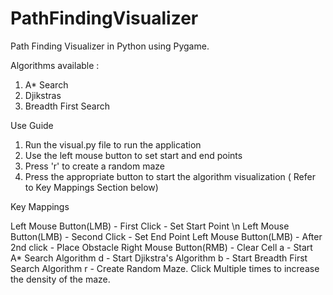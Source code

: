 # PathFindingVisualizer
Path Finding Visualizer in Python using Pygame.

Algorithms available : 
1. A* Search
2. Djikstras
3. Breadth First Search


Use Guide
1. Run the visual.py file to run the application
2. Use the left mouse button to set start and end points
3. Press 'r' to create a random maze
4. Press the appropriate button to start the algorithm visualization ( Refer to Key Mappings Section below)


Key Mappings

Left Mouse Button(LMB) - First Click - Set Start Point \n
Left Mouse Button(LMB) - Second Click - Set End Point
Left Mouse Button(LMB) - After 2nd click - Place Obstacle
Right Mouse Button(RMB) - Clear Cell
a - Start A* Search Algorithm
d - Start Djikstra's Algorithm
b - Start Breadth First Search Algorithm
r - Create Random Maze. Click Multiple times to increase the density of the maze.



